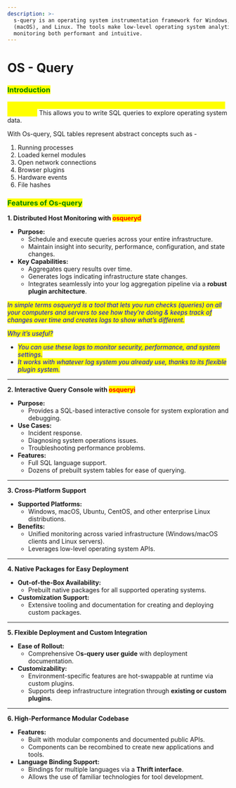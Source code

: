```yaml
---
description: >-
  s-query is an operating system instrumentation framework for Windows, OS X
  (macOS), and Linux. The tools make low-level operating system analytics and
  monitoring both performant and intuitive.
---
```


# OS - Query

### <mark style="color:green;">**Introduction**</mark>

<mark style="color:yellow;">**Os-query exposes an operating system as a high-performance relational database.**</mark> This allows you to write SQL queries to explore operating system data.

With Os-query, SQL tables represent abstract concepts such as -&#x20;

1. Running processes
2. Loaded kernel modules
3. Open network connections&#x20;
4. Browser plugins
5. Hardware events
6. File hashes

### <mark style="color:green;">**Features of Os-query**</mark>

**1. Distributed Host Monitoring with&#x20;**<mark style="color:red;">**osqueryd**</mark>

* **Purpose:**
  * Schedule and execute queries across your entire infrastructure.
  * Maintain insight into security, performance, configuration, and state changes.
* **Key Capabilities:**
  * Aggregates query results over time.
  * Generates logs indicating infrastructure state changes.
  * Integrates seamlessly into your log aggregation pipeline via a **robust plugin architecture**.

_<mark style="color:blue;">In simple terms osqueryd is a tool that lets you run checks (queries) on all your computers and servers to see how they’re doing & keeps track of changes over time and creates logs to show what’s different.</mark>_

_<mark style="color:blue;">Why it’s useful?</mark>_

* _<mark style="color:blue;">You can use these logs to monitor security, performance, and system settings.</mark>_
* _<mark style="color:blue;">It works with whatever log system you already use, thanks to its flexible plugin system.</mark>_

***

**2. Interactive Query Console with&#x20;**<mark style="color:red;">**osqueryi**</mark>

* **Purpose:**
  * Provides a SQL-based interactive console for system exploration and debugging.
* **Use Cases:**
  * Incident response.
  * Diagnosing system operations issues.
  * Troubleshooting performance problems.
* **Features:**
  * Full SQL language support.
  * Dozens of prebuilt system tables for ease of querying.

***

**3. Cross-Platform Support**

* **Supported Platforms:**
  * Windows, macOS, Ubuntu, CentOS, and other enterprise Linux distributions.
* **Benefits:**
  * Unified monitoring across varied infrastructure (Windows/macOS clients and Linux servers).
  * Leverages low-level operating system APIs.

***

**4. Native Packages for Easy Deployment**

* **Out-of-the-Box Availability:**
  * Prebuilt native packages for all supported operating systems.
* **Customization Support:**
  * Extensive tooling and documentation for creating and deploying custom packages.

***

**5. Flexible Deployment and Custom Integration**

* **Ease of Rollout:**
  * Comprehensive O**s-query user guide** with deployment documentation.
* **Customizability:**
  * Environment-specific features are hot-swappable at runtime via custom plugins.
  * Supports deep infrastructure integration through **existing or custom plugins**.

***

**6. High-Performance Modular Codebase**

* **Features:**
  * Built with modular components and documented public APIs.
  * Components can be recombined to create new applications and tools.
* **Language Binding Support:**
  * Bindings for multiple languages via a **Thrift interface**.
  * Allows the use of familiar technologies for tool development.
